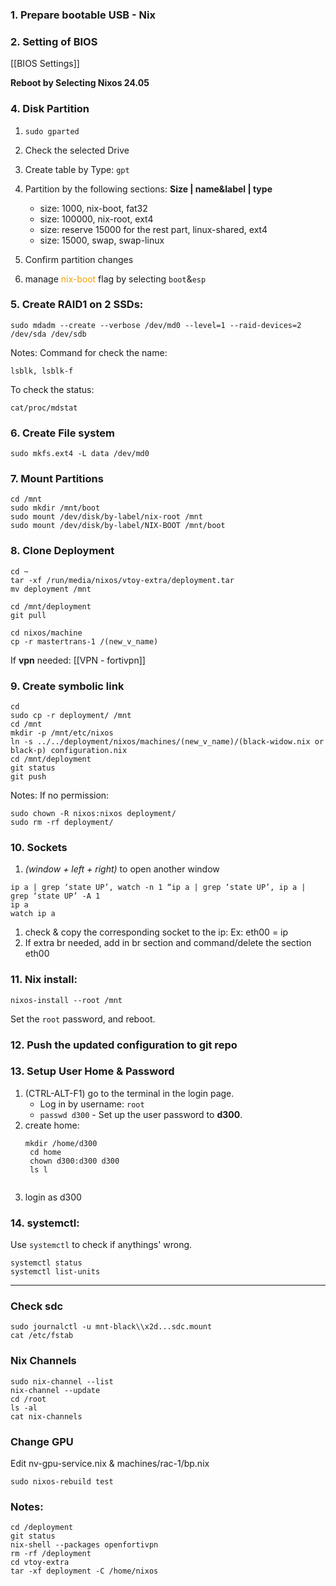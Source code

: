 ### 1. Prepare bootable USB - Nix

### 2. Setting of BIOS

[[BIOS Settings]]

 **Reboot by Selecting Nixos 24.05**
### 4. Disk Partition
1. <pre><code>sudo gparted</code></pre>
2. Check the selected Drive
3. Create table by Type: ```gpt```
4. Partition by the following sections:
   **Size | name&label | type** 
	* size: 1000, nix-boot, fat32
	* size: 100000, nix-root, ext4
	* size: reserve 15000 for the rest part, linux-shared, ext4
	* size: 15000, swap, swap-linux
	
5. Confirm partition changes
6. manage <font color="#F7A004">nix-boot</font> flag by selecting ```boot```&```esp```

### 5. Create RAID1 on 2 SSDs:
<pre><code>sudo mdadm --create --verbose /dev/md0 --level=1 --raid-devices=2 /dev/sda /dev/sdb</code></pre>
Notes:
Command for check the name:
<pre><code>lsblk, lsblk-f</code></pre>

To check the status:
<pre><code>cat/proc/mdstat</code></pre>

### 6. Create File system
<pre><code>sudo mkfs.ext4 -L data /dev/md0</code></pre>

### 7. Mount Partitions
<pre><code>cd /mnt
sudo mkdir /mnt/boot
sudo mount /dev/disk/by-label/nix-root /mnt
sudo mount /dev/disk/by-label/NIX-BOOT /mnt/boot</code></pre>

### 8. Clone Deployment
<pre><code>cd ~
tar -xf /run/media/nixos/vtoy-extra/deployment.tar
mv deployment /mnt

cd /mnt/deployment
git pull

cd nixos/machine
cp -r mastertrans-1 /(new_v_name)</code></pre>
If **vpn** needed:
[[VPN - fortivpn]]

### 9. Create symbolic link
<pre><code>cd
sudo cp -r deployment/ /mnt
cd /mnt
mkdir -p /mnt/etc/nixos
ln -s ../../deployment/nixos/machines/(new_v_name)/(black-widow.nix or black-p) configuration.nix
cd /mnt/deployment
git status
git push</code></pre>

Notes:
If no permission:
<pre><code>sudo chown -R nixos:nixos deployment/
sudo rm -rf deployment/</code></pre>
### 10. Sockets
1. *(window + left + right)* to open another window
<pre><code>ip a | grep ‘state UP’, watch -n 1 “ip a | grep ‘state UP’, ip a | grep ‘state UP’ -A 1
ip a
watch ip a
</code></pre>
1. check & copy the corresponding socket to the ip: Ex: eth00 = ip
2. If extra br needed, add in br section and command/delete the section eth00

### 11. Nix install:
```
nixos-install --root /mnt
```
Set the ```root``` password, and reboot.

### 12. Push the updated configuration to git repo

### 13. Setup User Home & Password
1. (CTRL-ALT-F1) go to the terminal in the login page.
	- Log in by username: ```root```
	- ```passwd d300``` - Set up the user password to **d300**. 
2. create home: 
	<pre><code>mkdir /home/d300
	cd home
	chown d300:d300 d300
	ls l
	</code></pre>
3. login as d300
### 14. systemctl:

Use ```systemctl``` to check if anythings' wrong.
```
systemctl status
systemctl list-units
```
---
### Check sdc
<pre><code>sudo journalctl -u mnt-black\\x2d...sdc.mount
cat /etc/fstab</code></pre>

### Nix Channels
<pre><code>sudo nix-channel --list
nix-channel --update
cd /root
ls -al
cat nix-channels</code></pre>

### Change GPU
Edit nv-gpu-service.nix & machines/rac-1/bp.nix 
<pre><code>sudo nixos-rebuild test
</code></pre>

### Notes:
<pre><code>cd /deployment
git status
nix-shell --packages openfortivpn
rm -rf /deployment
cd vtoy-extra
tar -xf deployment -C /home/nixos</code></pre>